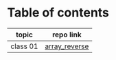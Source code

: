 # Table of contents
 | topic    | repo link         |
|----------|-------------------|
| class 01 | [array_reverse](https://github.com/Yousef-010/data-structures-and-algorithms/tree/main/array-reverse) |
 